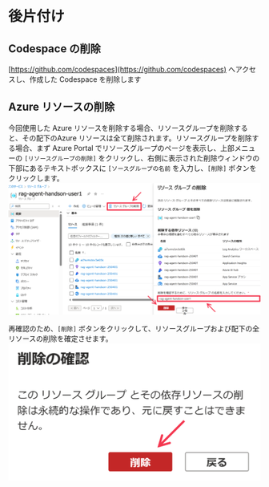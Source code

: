 # 後片付け

## Codespace の削除
[https://github.com/codespaces](https://github.com/codespaces) へアクセスし、作成した Codespace を削除します

## Azure リソースの削除
今回使用した Azure リソースを削除する場合、リソースグループを削除すると、その配下のAzure リソースは全て削除されます。リソースグループを削除する場合、まず Azure Portal でリソースグループのページを表示し、上部メニューの ```[リソースグループの削除]``` をクリックし、右側に表示された削除ウィンドウの下部にあるテキストボックスに ```[ソースグループの名前``` を入力し、```[削除]``` ボタンをクリックします。
![Azure リソースの削除](images/5.clean-up/1.png)

再確認のため、```[削除]``` ボタンをクリックして、リソースグループおよび配下の全リソースの削除を確定させます。
![Azure リソースの削除](images/5.clean-up/2.png)
